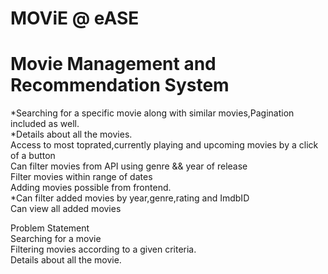 # MOViE @ eASE
# Movie Management and Recommendation System

*Searching for a specific movie along with similar movies,Pagination included as well.<br>
*Details about all the movies.<br>
Access to most toprated,currently playing and upcoming movies by a click of a button<br>
Can filter movies from API using genre && year of release<br>
Filter movies within range of dates<br>
Adding movies possible from frontend.<br>
*Can filter added movies by year,genre,rating and ImdbID<br>
Can view all added movies<br>

Problem Statement<br>
Searching for a movie<br>
Filtering movies according to a given criteria.<br>
Details about all the movie.<br>

